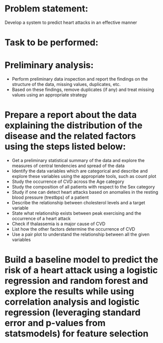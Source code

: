 # Problem statement: 
Develop a system to predict heart attacks in an effective manner

# Task to be performed:
# Preliminary analysis:
* Perform preliminary data inspection and report the findings on the structure of the data, missing values, duplicates, etc.
* Based on these findings, remove duplicates (if any) and treat missing values using an appropriate strategy

# Prepare a report about the data explaining the distribution of the disease and the related factors using the steps listed below:
* Get a preliminary statistical summary of the data and explore the measures of central tendencies and spread of the data
* Identify the data variables which are categorical and describe and explore these variables using the appropriate tools, such as count plot
* Study the occurrence of CVD across the Age category
* Study the composition of all patients with respect to the Sex category
* Study if one can detect heart attacks based on anomalies in the resting blood pressure (trestbps) of a patient
* Describe the relationship between cholesterol levels and a target variable
* State what relationship exists between peak exercising and the occurrence of a heart attack
* Check if thalassemia is a major cause of CVD
* List how the other factors determine the occurrence of CVD
* Use a pair plot to understand the relationship between all the given variables

# Build a baseline model to predict the risk of a heart attack using a logistic regression and random forest and explore the results while using correlation analysis and logistic regression (leveraging standard error and p-values from statsmodels) for feature selection
